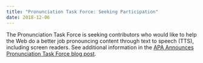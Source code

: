 ```yaml
---
title: "Pronunciation Task Force: Seeking Participation"
date: 2018-12-06
---
```


The Pronunciation Task Force is seeking contributors who would like to help the Web do a better job pronouncing content through text to speech (TTS), including screen readers. See additional information in the [APA Announces Pronunciation Task Force blog post]( https://www.w3.org/blog/2018/12/pronunciation-task-force/).
